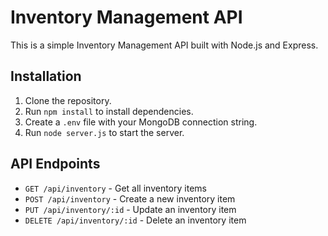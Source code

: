 # Inventory Management API

This is a simple Inventory Management API built with Node.js and Express.

## Installation

1. Clone the repository.
2. Run `npm install` to install dependencies.
3. Create a `.env` file with your MongoDB connection string.
4. Run `node server.js` to start the server.

## API Endpoints

- `GET /api/inventory` - Get all inventory items
- `POST /api/inventory` - Create a new inventory item
- `PUT /api/inventory/:id` - Update an inventory item
- `DELETE /api/inventory/:id` - Delete an inventory item
